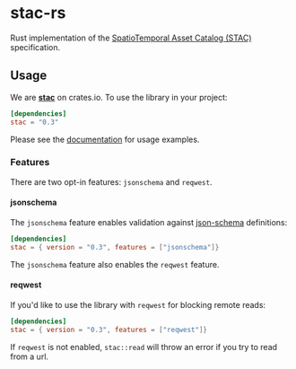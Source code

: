 # stac-rs

Rust implementation of the [SpatioTemporal Asset Catalog (STAC)](https://stacspec.org/) specification.

## Usage

We are [**stac**](https://crates.io/crates/stac) on crates.io.
To use the library in your project:

```toml
[dependencies]
stac = "0.3"
```

Please see the [documentation](https://docs.rs/stac) for usage examples.

### Features

There are two opt-in features: `jsonschema` and `reqwest`.

#### jsonschema

The `jsonschema` feature enables validation against [json-schema](https://json-schema.org/) definitions:

```toml
[dependencies]
stac = { version = "0.3", features = ["jsonschema"]}
```

The `jsonschema` feature also enables the `reqwest` feature.

#### reqwest

If you'd like to use the library with `reqwest` for blocking remote reads:

```toml
[dependencies]
stac = { version = "0.3", features = ["reqwest"]}
```

If `reqwest` is not enabled, `stac::read` will throw an error if you try to read from a url.

